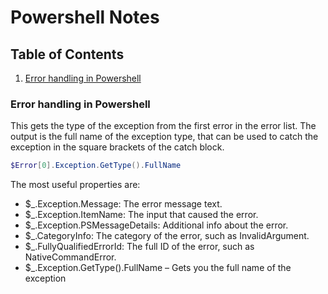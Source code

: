 # Powershell Notes

## Table of Contents <!-- omit in toc -->

1. [Error handling in Powershell](#error-handling-in-powershell)

### Error handling in Powershell

This gets the type of the exception from the first error in the error list. The output is the full name of the exception type, that can be used to catch the exception in the square brackets of the catch block.

```powershell
$Error[0].Exception.GetType().FullName
```

The most useful properties are:

- $\_.Exception.Message: The error message text.
- $\_.Exception.ItemName: The input that caused the error.
- $\_.Exception.PSMessageDetails: Additional info about the error.
- $\_.CategoryInfo: The category of the error, such as InvalidArgument.
- $\_.FullyQualifiedErrorId: The full ID of the error, such as NativeCommandError.
- $\_.Exception.GetType().FullName – Gets you the full name of the exception
